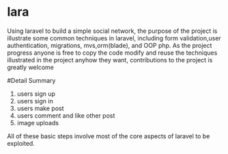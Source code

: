 # lara
Using laravel to build a simple social network, the purpose of the project is illustrate some common techniques in laravel, including form validation,user authentication, migrations, mvs,orm(blade), and OOP php. As the project progress anyone is free to copy the code modify and reuse the techniques illustrated in the project anyhow they want, contributions to the project is greatly welcome

#Detail Summary
1) users sign up
2) users sign in
3) users make post
4) users comment and like other post
5) image uploads


All of these basic steps involve most of the core aspects of laravel to be exploited.

